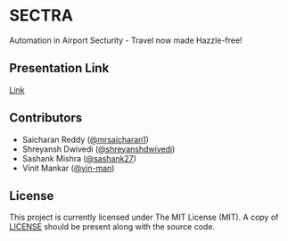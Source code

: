 # SECTRA
Automation in Airport Secturity - Travel now made Hazzle-free!

## Presentation Link

[Link](https://docs.google.com/presentation/d/1uqGRzpd1UGhWaqkNdU-3mJi35DeLLX2GwuS3rYlQyp8/edit?usp=sharing)

## Contributors

* Saicharan Reddy ([@mrsaicharan1](https://github.com/mrsaicharan1))
* Shreyansh Dwivedi ([@shreyanshdwivedi](https://github.com/shreyanshdwivedi))
* Sashank Mishra ([@sashank27](https://github.com/sashank27))
* Vinit Mankar ([@vin-man](https://www.behance.net/vinman333))

## License

This project is currently licensed under The MIT License (MIT). A copy of [LICENSE](LICENSE) should be present along with the source code.
